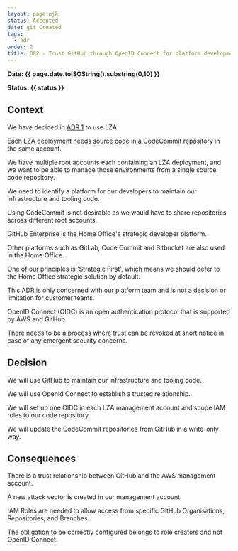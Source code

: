 ```yaml
---
layout: page.njk
status: Accepted
date: git Created
tags:
  - adr
order: 2
title: 002 - Trust GitHub through OpenID Connect for platform development 
---
```


**Date: {{ page.date.toISOString().substring(0,10) }}**

**Status: {{ status }}**

## Context

We have decided in [ADR 1](001-use-aws-landing-zone-accelerator.md) to use LZA.

Each LZA deployment needs source code in a CodeCommit repository in the same account.

We have multiple root accounts each containing an LZA deployment, and we want to be able to manage those environments from a single source code repository.

We need to identify a platform for our developers to maintain our infrastructure and tooling code.

Using CodeCommit is not desirable as we would have to share repositories across different root accounts.

GitHub Enterprise is the Home Office's strategic developer platform.

Other platforms such as GitLab, Code Commit and Bitbucket are also used in the Home Office.

One of our principles is 'Strategic First', which means we should defer to the Home Office strategic solution by default.

This ADR is only concerned with our platform team and is not a decision or limitation for customer teams.

OpenID Connect (OIDC) is an open authentication protocol that is supported by AWS and GitHub.

There needs to be a process where trust can be revoked at short notice in case of any emergent security concerns.

## Decision

We will use GitHub to maintain our infrastructure and tooling code.

We will use OpenId Connect to establish a trusted relationship.

We will set up one OIDC in each LZA management account and scope IAM roles to our code repository.

We will update the CodeCommit repositories from GitHub in a write-only way.

## Consequences

There is a trust relationship between GitHub and the AWS management account. 

A new attack vector is created in our management account.

IAM Roles are needed to allow access from specific GitHub Organisations, Repositories, and Branches. 

The obligation to be correctly configured belongs to role creators and not OpenID Connect.
